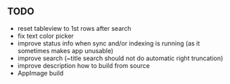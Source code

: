 ## TODO
* reset tableview to 1st rows after search
* fix text color picker
* improve status info when sync and/or indexing is running (as it sometimes makes app unusable)
* improve search (~title search should not do automatic right truncation)
* improve description how to build from source
* AppImage build


